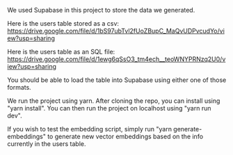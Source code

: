 We used Supabase in this project to store the data we generated.
  
  Here is the users table stored as a csv: https://drive.google.com/file/d/1bS97ubTvl2fUoZBupC_MaQvUDPvcudYo/view?usp=sharing
  
  Here is the users table as an SQL file: https://drive.google.com/file/d/1ewg6qSsO3_tm4ech__teoWNYPRNzq2U0/view?usp=sharing

You should be able to load the table into Supabase using either one of those formats.


We run the project using yarn. After cloning the repo, you can install using "yarn install". You can then run the project on localhost using "yarn run dev".

If you wish to test the embedding script, simply run "yarn generate-embeddings" to generate new vector embeddings based on the info currently in the users table.
